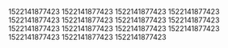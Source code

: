 1522141877423
1522141877423
1522141877423
1522141877423
1522141877423
1522141877423
1522141877423
1522141877423
1522141877423
1522141877423
1522141877423
1522141877423
1522141877423
1522141877423
1522141877423